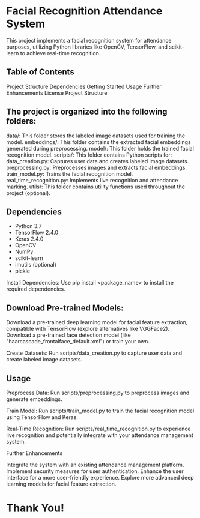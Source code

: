 # Facial Recognition Attendance System

This project implements a facial recognition system for attendance purposes, utilizing Python libraries like OpenCV, TensorFlow, and scikit-learn to achieve real-time recognition.

## Table of Contents

Project Structure
Dependencies
Getting Started
Usage
Further Enhancements
License
Project Structure

## The project is organized into the following folders:

data/: This folder stores the labeled image datasets used for training the model.
embeddings/: This folder contains the extracted facial embeddings generated during preprocessing.
model/: This folder holds the trained facial recognition model.
scripts/: This folder contains Python scripts for:
data_creation.py: Captures user data and creates labeled image datasets.
preprocessing.py: Preprocesses images and extracts facial embeddings.
train_model.py: Trains the facial recognition model.
real_time_recognition.py: Implements live recognition and attendance marking.
utils/: This folder contains utility functions used throughout the project (optional).


## Dependencies

- Python 3.7
- TensorFlow 2.4.0
- Keras 2.4.0
- OpenCV
- NumPy
- scikit-learn
- imutils (optional)
- pickle


Install Dependencies: Use pip install <package_name> to install the required dependencies.

## Download Pre-trained Models:

Download a pre-trained deep learning model for facial feature extraction, compatible with TensorFlow (explore alternatives like VGGFace2).
Download a pre-trained face detection model (like "haarcascade_frontalface_default.xml") or train your own.

Create Datasets: Run scripts/data_creation.py to capture user data and create labeled image datasets.

## Usage

Preprocess Data: Run scripts/preprocessing.py to preprocess images and generate embeddings.

Train Model: Run scripts/train_model.py to train the facial recognition model using TensorFlow and Keras.

Real-Time Recognition: Run scripts/real_time_recognition.py to experience live recognition and potentially integrate with your attendance management system.


Further Enhancements

Integrate the system with an existing attendance management platform.
Implement security measures for user authentication.
Enhance the user interface for a more user-friendly experience.
Explore more advanced deep learning models for facial feature extraction.

# Thank You!


